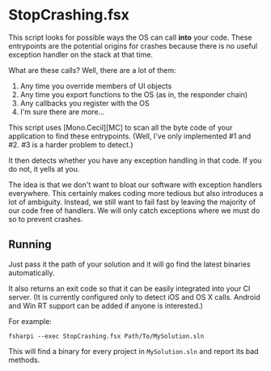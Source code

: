 # StopCrashing.fsx

This script looks for possible ways the OS can call **into** your code. These entrypoints are the potential origins for crashes because there is no useful exception handler on the stack at that time.

What are these calls? Well, there are a lot of them:

1. Any time you override members of UI objects
2. Any time you export functions to the OS (as in, the responder chain)
3. Any callbacks you register with the OS
4. I'm sure there are more...

This script uses [Mono.Cecil][MC] to scan all the byte code of your application to find these entrypoints. (Well, I've only implemented #1 and #2. #3 is a harder problem to detect.)

It then detects whether you have any exception handling in that code. If you do not, it yells at you.

The idea is that we don't want to bloat our software with exception handlers everywhere. This certainly makes coding more tedious but also introduces a lot of ambiguity. Instead, we still want to fail fast by leaving the majority of our code free of handlers. We will only catch exceptions where we must do so to prevent crashes.

## Running

Just pass it the path of your solution and it will go find the latest binaries automatically.

It also returns an exit code so that it can be easily integrated into your CI server. (It is currently configured only to detect iOS and OS X calls. Android and Win RT support can be added if anyone is interested.)

For example:

`fsharpi --exec StopCrashing.fsx Path/To/MySolution.sln`

This will find a binary for every project in `MySolution.sln` and report its bad methods.

